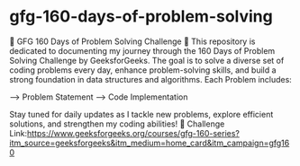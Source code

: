 # gfg-160-days-of-problem-solving
🌟 GFG 160 Days of Problem Solving Challenge 🌟  This repository is dedicated to documenting my journey through the 160 Days of Problem Solving Challenge by GeeksforGeeks. The goal is to solve a diverse set of coding problems every day, enhance problem-solving skills, and build a strong foundation in data structures and algorithms.
Each Problem includes: 

--> Problem Statement
--> Code Implementation 

Stay tuned for daily updates as I tackle new problems, explore efficient solutions, and strengthen my coding abilities!
🔗 Challenge Link:https://www.geeksforgeeks.org/courses/gfg-160-series?itm_source=geeksforgeeks&itm_medium=home_card&itm_campaign=gfg160

